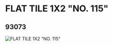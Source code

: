 # FLAT TILE 1X2 "NO. 115"
## 93073
![FLAT TILE 1X2 "NO. 115"](https://lc-www-live-s.legocdn.com/media/bricks/5/2/4598827.jpg)